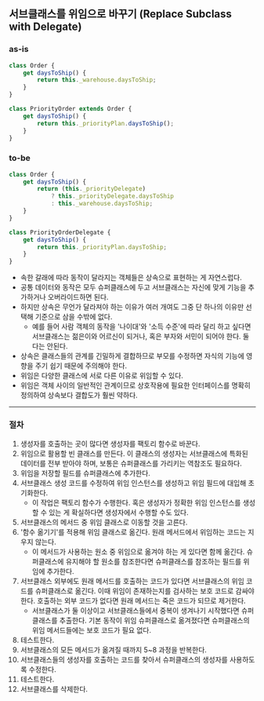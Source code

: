 ## 서브클래스를 위임으로 바꾸기 (Replace Subclass with Delegate)

### as-is
```javascript
class Order {
    get daysToShip() {
        return this._warehouse.daysToShip;
    }
}

class PriorityOrder extends Order {
    get daysToShip() {
        return this._priorityPlan.daysToShip();
    }
}
```

### to-be
```javascript
class Order {
    get daysToShip() {
        return (this._priorityDelegate)
            ? this._priorityDelegate.daysToShip
            : this._warehouse.daysToShip;
    }
}

class PriorityOrderDelegate {
    get daysToShip() {
        return this._priorityPlan.daysToShip;
    }
}
```

* 속한 갈래에 따라 동작이 달라지는 객체들은 상속으로 표현하는 게 자연스럽다.
* 공통 데이터와 동작은 모두 슈퍼클래스에 두고 서브클래스는 자신에 맞게 기능을 추가하거나 오버라이드하면 된다.
* 하지만 상속은 무언가 달라져야 하는 이유가 여러 개여도 그중 단 하나의 이유만 선택해 기준으로 삼을 수밖에 없다.
  * 예를 들어 사람 객체의 동작을 '나이대'와 '소득 수준'에 따라 달리 하고 싶다면 서브클래스는 젊은이와 어르신이 되거나, 혹은 부자와 서민이 되어야 한다. 둘 다는 안된다.
* 상속은 클래스들의 관계를 긴밀하게 결합하므로 부모를 수정하면 자식의 기능에 영향을 주기 쉽기 때문에 주의해야 한다.
* 위임은 다양한 클래스에 서로 다른 이유로 위임할 수 있다.
* 위임은 객체 사이의 일반적인 관계이므로 상호작용에 필요한 인터페이스를 명확히 정의하여 상속보다 결합도가 훨씬 약하다.

- - -

### 절차
1. 생성자를 호출하는 곳이 많다면 생성자를 팩토리 함수로 바꾼다.
2. 위임으로 활용할 빈 클래스를 만든다. 이 클래스의 생성자는 서브클래스에 특화된 데이터를 전부 받아야 하며, 보통은 슈퍼클래스를 가리키는 역참조도 필요하다.
3. 위임을 저장할 필드를 슈퍼클래스에 추가한다.
4. 서브클래스 생성 코드를 수정하여 위임 인스턴스를 생성하고 위임 필드에 대입해 초기화한다.
   * 이 작업은 팩토리 함수가 수행한다. 혹은 생성자가 정확한 위임 인스턴스를 생성할 수 있는 게 확실하다면 생성자에서 수행할 수도 있다.
5. 서브클래스의 메서드 중 위임 클래스로 이동할 것을 고른다.
6. '함수 옮기기'를 적용해 위임 클래스로 옮긴다. 원래 메서드에서 위임하는 코드는 지우지 않는다.
   * 이 메서드가 사용하는 원소 중 위임으로 옮겨야 하는 게 있다면 함께 옮긴다. 슈퍼클래스에 유지해야 할 원소를 참조한다면 슈퍼클래스를 참조하는 필드를 위임에 추가한다.
7. 서브클래스 외부에도 원래 메서드를 호출하는 코드가 있다면 서브클래스의 위임 코드를 슈퍼클래스로 옮긴다. 이때 위임이 존재하는지를 검사하는 보호 코드로 감싸야 한다. 호출하는 외부 코드가 없다면 원래 메서드는 죽은 코드가 되므로 제거한다.
   * 서브클래스가 둘 이상이고 서브클래스들에서 중복이 생겨나기 시작했다면 슈퍼클래스를 추출한다. 기본 동작이 위임 슈퍼클래스로 옮겨졌다면 슈퍼클래스의 위임 메서드들에는 보호 코드가 필요 없다.
8. 테스트한다.
9. 서브클래스의 모든 메서드가 옮겨질 때까지 5~8 과정을 반복한다.
10. 서브클래스들의 생성자를 호출하는 코드를 찾아서 슈퍼클래스의 생성자를 사용하도록 수정한다.
11. 테스트한다.
12. 서브클래스를 삭제한다.
